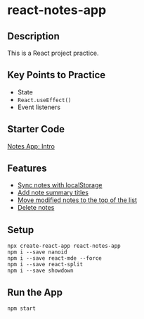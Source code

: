 # react-notes-app

## Description
This is a React project practice.

## Key Points to Practice
- State
- `React.useEffect()`
- Event listeners

## Starter Code
[Notes App: Intro](https://scrimba.com/learn/learnreact/notes-app-intro-coea14f76b39cf1bfb7c86de4)

## Features
- [Sync notes with localStorage](https://scrimba.com/learn/learnreact/notes-app-sync-notes-with-localstorage-co3c5495b8d7949e81b79988a)
- [Add note summary titles](https://scrimba.com/learn/learnreact/notes-app-note-summary-title-co79d4c77b58e6e0f83ac0227)
- [Move modified notes to the top of the list](https://scrimba.com/learn/learnreact/notes-app-bump-recent-note-to-the-top-co3094396ae8a6fba32c9d71c)
- [Delete notes](https://scrimba.com/learn/learnreact/notes-app-delete-note-co0764af7bcc2738e9be81e9a)

## Setup
```
npx create-react-app react-notes-app
npm i --save nanoid
npm i --save react-mde --force
npm i --save react-split
npm i --save showdown
```

## Run the App
`npm start`